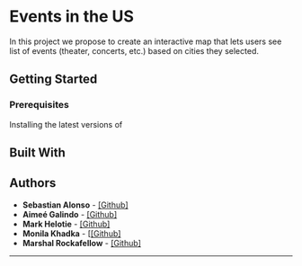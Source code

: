 # Events in the US
In this project we propose to create an interactive map that lets users see list of events (theater, concerts,
etc.) based on cities they selected.

## Getting Started

### Prerequisites

Installing the latest versions of 

## Built With


## Authors

- **Sebastian Alonso** - [[Github]](https://github.com/Venerann)
- **Aimeé Galindo** - [[Github]](https://github.com/aimeegalindo)
- **Mark Helotie** - [[Github]](https://github.com/mark-helotie)
- **Monila Khadka** - [[[Github]](https://github.com/mxk105620)
- **Marshal Rockafellow** - [[Github]](https://github.com/mrockafe)

-------------------------------------------------------------------------------------------------------



